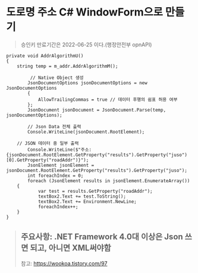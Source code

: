 # 도로명 주소 C# WindowForm으로 만들기
> 승인키 만료기간은 2022-06-25 이다.(행정안전부 opnAPI)
> 
```
private void AddrAlgorithmU()
{
	string temp = m_addr.AddrAlgorithmM();

         // Native Object 생성
        JsonDocumentOptions jsonDocumentOptions = new JsonDocumentOptions
        {
            AllowTrailingCommas = true // 데이터 후행의 쉼표 허용 여부
        };
        JsonDocument jsonDocument = JsonDocument.Parse(temp, jsonDocumentOptions);

        // Json Data 전체 출력
        Console.WriteLine(jsonDocument.RootElement);

	// JSON 데이터 중 일부 출력
        Console.WriteLine($"주소: {jsonDocument.RootElement.GetProperty("results").GetProperty("juso")[0].GetProperty("roadAddr")}");
        JsonElement jsonElement = jsonDocument.RootElement.GetProperty("results").GetProperty("juso");
        int foreachIndex = 0;
        foreach (JsonElement results in jsonElement.EnumerateArray())
	{
            var test = results.GetProperty("roadAddr");
            textBox2.Text += test.ToString();
            textBox2.Text += Environment.NewLine;
            foreachIndex++;
	}
}
```
> ## 주요사항: .NET Framework 4.0대 이상은 Json 쓰면 되고, 아니면 XML써야함
> 참고: https://wookoa.tistory.com/97
> 
